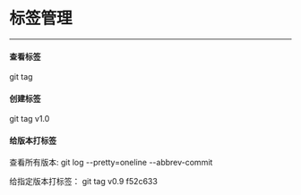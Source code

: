 # 标签管理

<hr/>

#### 查看标签  

git tag

#### 创建标签

git tag v1.0

#### 给版本打标签

查看所有版本: git log --pretty=oneline --abbrev-commit

给指定版本打标签： git tag v0.9 f52c633